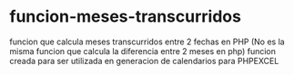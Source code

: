 # funcion-meses-transcurridos
funcion que calcula meses transcurridos entre 2 fechas  en PHP (No es la misma funcion que calcula la diferencia entre 2 meses en php)
funcion creada para ser utilizada en generacion de calendarios para PHPEXCEL
